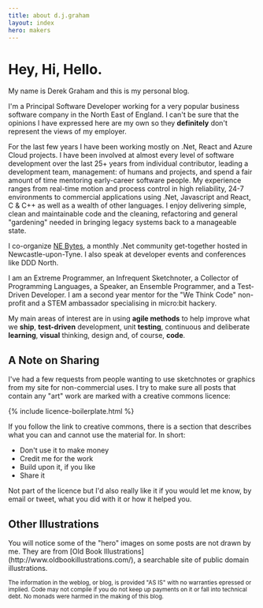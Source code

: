 ```yaml
---
title: about d.j.graham
layout: index
hero: makers
---
```


<h1 class="is-size-1">Hey, Hi, Hello.</h1>

<p class="has-vertical-spacing">My name is Derek Graham and this is my personal blog.</p>

<p class="has-vertical-spacing">I'm a Principal Software Developer working for a very popular business
software company in the North East of England. I can't be sure that the opinions 
I have expressed here are my own so they <strong>definitely</strong> don't represent the views 
of my employer.</p>

<p class="has-vertical-spacing">
For the last few years I have been working mostly on .Net, React and Azure Cloud projects. I have been involved  at almost every level of software development over the last 25+ years from 
individual contributor, leading a development team, management: of humans and projects, and spend a fair amount of time mentoring early-career software people. My experience ranges from real-time motion 
and process control in high reliability, 24-7 environments to commercial applications using .Net, Javascript and React, C & C++ as well as a wealth of other languages. I enjoy delivering simple, clean and 
maintainable code and the cleaning, refactoring and general "gardening" needed in bringing legacy systems back to a manageable state.
</p>

<p class="has-vertical-spacing">
I co-organize <a href="https://nebytes.net" target="_blank">NE Bytes</a>, a monthly .Net community get-together hosted in Newcastle-upon-Tyne. I also speak at developer events and conferences 
like DDD North.
</p>

<p class="has-vertical-spacing">
I am an Extreme Programmer, an Infrequent Sketchnoter, a Collector of Programming Languages, a Speaker, an Ensemble Programmer, and a Test-Driven Developer. I 
am a second year mentor for the "We Think Code" non-profit and a STEM ambassador specialising in micro:bit hackery.
</p>

<p class="has-vertical-spacing">My main areas of interest are in using <strong>agile methods</strong> to help improve what
we <strong>ship</strong>, <strong>test-driven</strong> development, unit <strong>testing</strong>, continuous and
deliberate <strong>learning</strong>, <strong>visual</strong> thinking, design and, of course, <strong>code</strong>.</p>

<h2 class="is-size-3">A Note on Sharing</h2>

<p class="has-vertical-spacing">I've had a few requests from people wanting to use sketchnotes or graphics from my
site for non-commercial uses. I try to make sure all posts that contain any "art"
work are marked with a creative commons licence:</p>

{% include licence-boilerplate.html %}

<p class="has-vertical-spacing">If you follow the link to creative commons, there is a section that describes what
you can and cannot use the material for. In short:</p>

<ul>
<li>Don't use it to make money</li>
<li>Credit me for the work</li>
<li>Build upon it, if you like</li>
<li>Share it</li>
</ul>

<p class="has-vertical-spacing">Not part of the licence but I'd also really like it if you would let me know,
by email or tweet, what you did with it or how it helped you.</p>

<h2 class="is-size-3">Other Illustrations</h2>

<p class="has-vertical-spacing">You will notice some of the "hero" images on some posts are not drawn by me. They
are from [Old Book Illustrations](http://www.oldbookillustrations.com/), a searchable
site of public domain illustrations.</p>

<p class="has-vertical-spacing"><small>The information in the weblog, or blog, is provided "AS IS" with no warranties
epressed or implied. Code may not compile if you do not keep up payments on it or
fall into technical debt. No monads were harmed in the making of this blog.</small></p>
